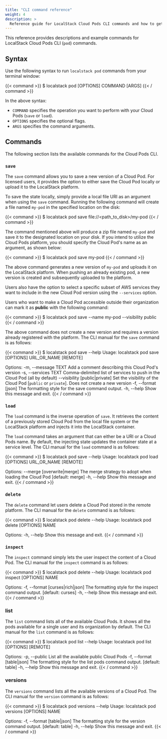 ```yaml
---
title: "CLI command reference"
weight: 4
description: >
  Reference guide for LocalStack Cloud Pods CLI commands and how to get started on using them!
---
```


This reference provides descriptions and example commands for LocalStack Cloud Pods CLI (`pod`) commands.

## Syntax

Use the following syntax to run `localstack pod` commands from your terminal window:

{{< command >}}
$ localstack pod [OPTIONS] COMMAND [ARGS]
{{< / command >}}

In the above syntax:
- `COMMAND` specifies the operation you want to perform with your Cloud Pods (`save` or `load`).
- `OPTIONS` specifies the optional flags.
- `ARGS` specifies the command arguments.

## Commands

The following section lists the available commands for the Cloud Pods CLI.

### `save`

The `save` command allows you to save a new version of a Cloud Pod. For licensed users, it provides the option to either save the Cloud Pod locally or upload it to the LocalStack platform. 

To save the state locally, simply provide a local file URI as an argument when using the `save` command. Running the following command will create a file named `my-pod` in the specified location on the disk:

{{< command >}}
$ localstack pod save file://<path_to_disk>/my-pod
{{< / command >}}

The command mentioned above will produce a zip file named `my-pod` and save it to the designated location on your disk. If you intend to utilize the Cloud Pods platform, you should specify the Cloud Pod's name as an argument, as shown below:

{{< command >}}
$ localstack pod save my-pod
{{< / command >}}

The above command generates a new version of `my-pod` and uploads it on the LocalStack platform. When pushing an already existing pod, a new version is created and subsequently uploaded to the platform. 

Users also have the option to select a specific subset of AWS services they want to include in the new Cloud Pod version using the `--services` option.

Users who want to make a Cloud Pod accessible outside their organization can mark it as **public** with the following command:

{{< command >}}
$ localstack pod save --name my-pod --visibility public
{{< / command >}}

The above command does not create a new version and requires a version already registered with the platform. The CLI manual for the `save` command is as follows:

{{< command >}}
$ localstack pod save --help
<disable-copy>
Usage: localstack pod save [OPTIONS] URL_OR_NAME [REMOTE]

Options:
  -m, --message TEXT             Add a comment describing this Cloud Pod's version
  -s, --services TEXT            Comma-delimited list of services to push in the Cloud Pod
                                 (all by default)
  --visibility [public|private]  Set the visibility of the Cloud Pod [`public` or `private`].
                                 Does not create a new version
  -f, --format [json]            The formatting style for the save command output.
  -h, --help                     Show this message and exit.
</disable-copy>
{{< / command >}}

### `load`

The `load` command is the inverse operation of `save`. It retrieves the content of a previously stored Cloud Pod from the local file system or the LocalStack platform and injects it into the LocalStack container.

The `load` command takes an argument that can either be a URI or a Cloud Pods name. By default, the injecting state updates the container state at a service level. The CLI manual for the `load` command is as follows:

{{< command >}}
$ localstack pod save --help
<disable-copy>
Usage: localstack pod load [OPTIONS] URL_OR_NAME [REMOTE]

Options:
  --merge [overwrite|merge]  The merge strategy to adopt when loading the Cloud Pod  [default:
                             merge]
  -h, --help                 Show this message and exit.
</disable-copy>
{{< / command >}}

### `delete`

The `delete` command let users delete a Cloud Pod stored in the remote platform. The CLI manual for the `delete` command is as follows:

{{< command >}}
$ localstack pod delete --help
<disable-copy>
Usage: localstack pod delete [OPTIONS] NAME

Options:
  -h, --help  Show this message and exit.
</disable-copy>
{{< / command >}}

### `inspect`

The `inspect` command simply lets the user inspect the content of a Cloud Pod. The CLI manual for the `inspect` command is as follows:

{{< command >}}
$ localstack pod delete --help
<disable-copy>
Usage: localstack pod inspect [OPTIONS] NAME

Options:
  -f, --format [curses|rich|json]
                                  The formatting style for the inspect command output.
                                  [default: curses]
  -h, --help                      Show this message and exit.
</disable-copy>
{{< / command >}}

### list

The `list` command lists all of the available Cloud Pods. It shows all the pods available for a single user and its organization by default. The CLI manual for the `list` command is as follows:

{{< command >}}
$ localstack pod list --help
<disable-copy>
Usage: localstack pod list [OPTIONS] [REMOTE]

Options:
  -p, --public               List all the available public Cloud Pods
  -f, --format [table|json]  The formatting style for the list pods command output.  [default:
                             table]
  -h, --help                 Show this message and exit.
</disable-copy>
{{< / command >}}

### versions

The `versions` command lists all the available versions of a Cloud Pod. The CLI manual for the `version` command is as follows:

{{< command >}}
$ localstack pod versions --help
<disable-copy>
Usage: localstack pod versions [OPTIONS] NAME

Options:
  -f, --format [table|json]  The formatting style for the version command output.  [default:
                             table]
  -h, --help                 Show this message and exit.
</disable-copy>
{{< / command >}}
